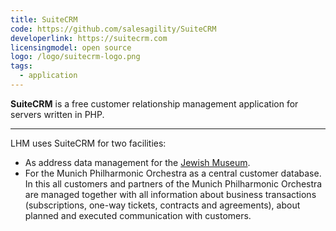 ```yaml
---
title: SuiteCRM
code: https://github.com/salesagility/SuiteCRM
developerlink: https://suitecrm.com
licensingmodel: open source
logo: /logo/suitecrm-logo.png
tags:
  - application
---
```


**SuiteCRM** is a free customer relationship management application for servers written in PHP.

---

LHM uses SuiteCRM for two facilities:

- As address data management for the [Jewish Museum](https://juedisches-museum-muenchen.de).
- For the Munich Philharmonic Orchestra as a central customer database. In this all customers and partners of the Munich Philharmonic Orchestra are managed together with all information about business transactions (subscriptions, one-way tickets, contracts and agreements), about planned and executed communication with customers.

